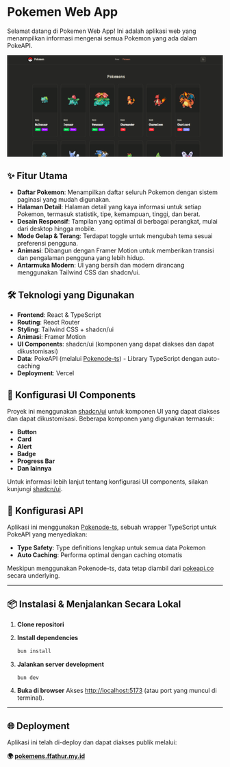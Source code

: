 # Pokemen Web App

Selamat datang di Pokemen Web App! Ini adalah aplikasi web yang menampilkan informasi mengenai semua Pokemon yang ada dalam PokeAPI.

[![Demo](public/image.png)](https://pokemens.ffathur.my.id)

## ✨ Fitur Utama

- **Daftar Pokemon**: Menampilkan daftar seluruh Pokemon dengan sistem paginasi yang mudah digunakan.
- **Halaman Detail**: Halaman detail yang kaya informasi untuk setiap Pokemon, termasuk statistik, tipe, kemampuan, tinggi, dan berat.
- **Desain Responsif**: Tampilan yang optimal di berbagai perangkat, mulai dari desktop hingga mobile.
- **Mode Gelap & Terang**: Terdapat toggle untuk mengubah tema sesuai preferensi pengguna.
- **Animasi**: Dibangun dengan Framer Motion untuk memberikan transisi dan pengalaman pengguna yang lebih hidup.
- **Antarmuka Modern**: UI yang bersih dan modern dirancang menggunakan Tailwind CSS dan shadcn/ui.

## 🛠️ Teknologi yang Digunakan

- **Frontend**: React & TypeScript
- **Routing**: React Router
- **Styling**: Tailwind CSS + shadcn/ui
- **Animasi**: Framer Motion
- **UI Components**: shadcn/ui (komponen yang dapat diakses dan dapat dikustomisasi)
- **Data**: PokeAPI (melalui [Pokenode-ts](https://github.com/Gabb-c/pokenode-ts)) - Library TypeScript dengan auto-caching
- **Deployment**: Vercel

## 🔧 Konfigurasi UI Components

Proyek ini menggunakan [shadcn/ui](https://ui.shadcn.com/) untuk komponen UI yang dapat diakses dan dapat dikustomisasi. Beberapa komponen yang digunakan termasuk:

- **Button**
- **Card**
- **Alert**
- **Badge**
- **Progress Bar**
- **Dan lainnya**

Untuk informasi lebih lanjut tentang konfigurasi UI components, silakan kunjungi [shadcn/ui](https://ui.shadcn.com/).

## 🔧 Konfigurasi API

Aplikasi ini menggunakan [Pokenode-ts](https://github.com/Gabb-c/pokenode-ts), sebuah wrapper TypeScript untuk PokeAPI yang menyediakan:

- **Type Safety**: Type definitions lengkap untuk semua data Pokemon
- **Auto Caching**: Performa optimal dengan caching otomatis

Meskipun menggunakan Pokenode-ts, data tetap diambil dari [pokeapi.co](https://pokeapi.co/api/v2) secara underlying.

---

## 📦 Instalasi & Menjalankan Secara Lokal

1. **Clone repositori**

2. **Install dependencies**

   ```bash
   bun install
   ```

3. **Jalankan server development**

   ```bash
   bun dev
   ```

4. **Buka di browser**
   Akses [http://localhost:5173](http://localhost:5173) (atau port yang muncul di terminal).

---

## 🌐 Deployment

Aplikasi ini telah di-deploy dan dapat diakses publik melalui:

**🌍 [pokemens.ffathur.my.id](https://pokemens.ffathur.my.id)**
